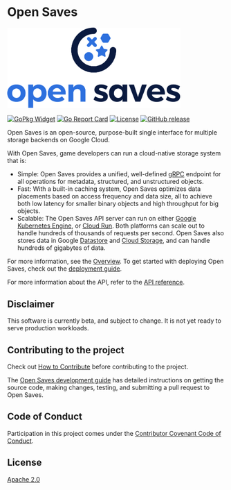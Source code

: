 # Open Saves

<img src="docs/images/Full-Color-Logo_Vertical.svg" width="400" />

[![GoPkg Widget](https://pkg.go.dev/badge/github.com/googleforgames/open-saves)](https://pkg.go.dev/github.com/googleforgames/open-saves)
[![Go Report Card](https://goreportcard.com/badge/github.com/googleforgames/open-saves)](https://goreportcard.com/report/github.com/googleforgames/open-saves)
[![License](https://img.shields.io/badge/License-Apache%202.0-blue.svg)](https://github.com/googleforgames/open-saves/blob/master/LICENSE)
[![GitHub release](https://img.shields.io/github/release-pre/googleforgames/open-saves.svg)](https://github.com/googleforgames/open-saves/releases)

Open Saves is an open-source, purpose-built single interface for multiple storage backends on Google Cloud.

With Open Saves, game developers can run a cloud-native storage system that is:

- Simple: Open Saves provides a unified, well-defined [gRPC](https://grpc.io/) endpoint for all operations for metadata, structured, and unstructured objects.
- Fast: With a built-in caching system, Open Saves optimizes data placements based on access frequency and data size, all to achieve both low latency for smaller binary objects and high throughput for big objects.
- Scalable: The Open Saves API server can run on either [Google Kubernetes Engine](https://cloud.google.com/kubernetes-engine), or [Cloud Run](https://cloud.google.com/run). Both platforms can scale out to handle hundreds of thousands of requests per second. Open Saves also stores data in Google [Datastore](https://cloud.google.com/datastore) and [Cloud Storage](https://cloud.google.com/storage), and can handle hundreds of gigabytes of data.

For more information, see the [Overview](./docs/overview.md). To get started with deploying Open Saves, check out the [deployment guide](./docs/deploying.md).

For more information about the API, refer to the [API reference](./docs/reference.md).

## Disclaimer

This software is currently beta, and subject to change. It is not yet ready to serve production workloads.

## Contributing to the project

Check out [How to Contribute](docs/contributing.md) before contributing to the project.

The [Open Saves development guide](docs/development.md) has detailed instructions on getting the source code, making changes, testing, and submitting a pull request to Open Saves.

## Code of Conduct

Participation in this project comes under the [Contributor Covenant Code of Conduct](docs/code-of-conduct.md).

## License

[Apache 2.0](LICENSE)
